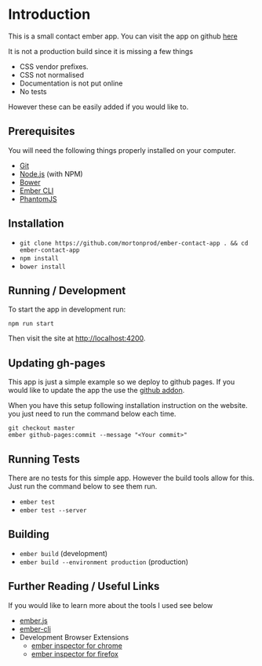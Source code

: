 # Introduction

This is a small contact ember app. You can visit the app on github [here](https://mortonprod.github.io/ember-contact-app/)

It is not a production build since it is missing a few things

* CSS vendor prefixes.
* CSS not normalised
* Documentation is not put online
* No tests

However these can be easily added if you would like to.

## Prerequisites

You will need the following things properly installed on your computer.

* [Git](http://git-scm.com/)
* [Node.js](http://nodejs.org/) (with NPM)
* [Bower](http://bower.io/)
* [Ember CLI](http://ember-cli.com/)
* [PhantomJS](http://phantomjs.org/)

## Installation

* `git clone https://github.com/mortonprod/ember-contact-app . && cd ember-contact-app`
* `npm install`
* `bower install`

## Running / Development

To start the app in development run:
```
npm run start
```
Then visit the site at [http://localhost:4200](http://localhost:4200).

## Updating gh-pages

This app is just a simple example so we deploy to github pages. If you would like to update the app the use the  [github addon](https://github.com/poetic/ember-cli-github-pages). 

When you have this setup following installation instruction on the website. you just need to run the command below each time.
```
git checkout master
ember github-pages:commit --message "<Your commit>"
```

## Running Tests

There are no tests for this simple app. However the build tools allow for this. Just run the command below to see them run.

* `ember test`
* `ember test --server`

## Building

* `ember build` (development)
* `ember build --environment production` (production)

## Further Reading / Useful Links

If you would like to learn more about the tools I used see below

* [ember.js](http://emberjs.com/)
* [ember-cli](http://ember-cli.com/)
* Development Browser Extensions
  * [ember inspector for chrome](https://chrome.google.com/webstore/detail/ember-inspector/bmdblncegkenkacieihfhpjfppoconhi)
  * [ember inspector for firefox](https://addons.mozilla.org/en-US/firefox/addon/ember-inspector/)

